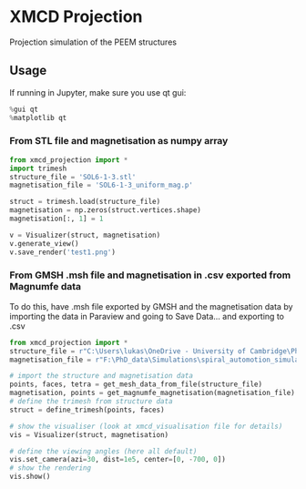 # XMCD Projection

Projection simulation of the PEEM structures

## Usage
If running in Jupyter, make sure you use qt gui:
```python
%gui qt
%matplotlib qt
```

### From STL file and magnetisation as numpy array
```python
from xmcd_projection import *
import trimesh
structure_file = 'SOL6-1-3.stl'
magnetisation_file = 'SOL6-1-3_uniform_mag.p'

struct = trimesh.load(structure_file)
magnetisation = np.zeros(struct.vertices.shape)
magnetisation[:, 1] = 1

v = Visualizer(struct, magnetisation)
v.generate_view()
v.save_render('test1.png')
```


### From GMSH .msh file and magnetisation in .csv exported from Magnumfe data
To do this, have .msh file exported by GMSH and the magnetisation data by importing the data in Paraview and going to Save Data... and exporting to .csv
```python 
from xmcd_projection import *
structure_file = r"C:\Users\lukas\OneDrive - University of Cambridge\PhD\Simulations\spirals\models\spiral_det_in_50w30t.msh"
magnetisation_file = r"F:\PhD_data\Simulations\spiral_automotion_simulations\data\basic_automotion\spiral_det_in_50w30t_005\data\data.30.csv"

# import the structure and magnetisation data
points, faces, tetra = get_mesh_data_from_file(structure_file)
magnetisation, points = get_magnumfe_magnetisation(magnetisation_file)
# define the trimesh from structure data
struct = define_trimesh(points, faces)

# show the visualiser (look at xmcd_visualisation file for details)
vis = Visualizer(struct, magnetisation)

# define the viewing angles (here all default)
vis.set_camera(azi=30, dist=1e5, center=[0, -700, 0])
# show the rendering
vis.show()
```